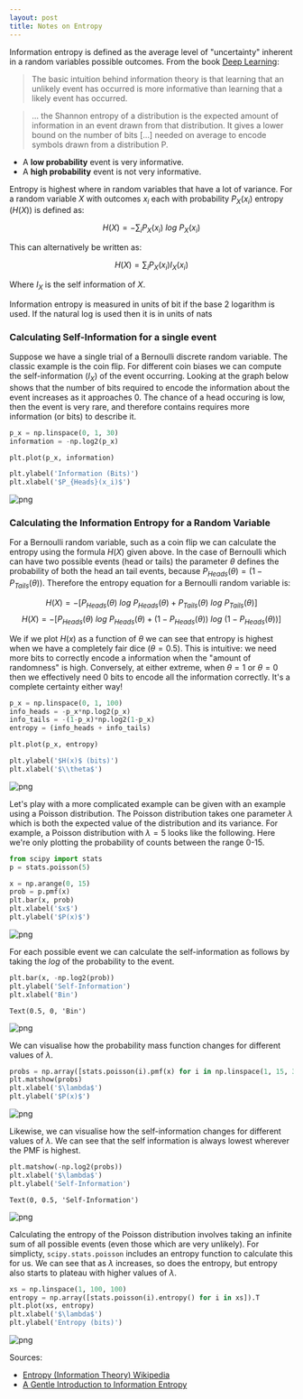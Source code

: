 ```yaml
---
layout: post
title: Notes on Entropy 
---
```


Information entropy is defined as the average level of "uncertainty" inherent in a random variables possible outcomes. From the book [Deep Learning](https://www.deeplearningbook.org/):

> The basic intuition behind information theory is that learning that an unlikely event has occurred is more informative than learning that a likely event has occurred.

> … the Shannon entropy of a distribution is the expected amount of information in an event drawn from that distribution. It gives a lower bound on the number of bits […] needed on average to encode symbols drawn from a distribution P.

 - A **low probability** event is very informative. 
 - A **high probability** event is not very informative. 
 
Entropy is highest where in random variables that have a lot of variance. For a random variable $X$ with outcomes $x_i$ each with probability $P_X(x_i)$ entropy ($H(X)$) is defined as:

$$
H(X) = - \sum_i P_X(x_i)\ log\ P_X(x_i)
$$

This can alternatively be written as:

$$
H(X) = \sum_i P_X(x_i)I_X(x_i)
$$

Where $I_X$ is the self information of $X$.

Information entropy is measured in units of bit if the base 2 logarithm is used. If the natural log is used then it is in units of nats



### Calculating Self-Information for a single event

Suppose we have a single trial of a Bernoulli discrete random variable. The classic example is the coin flip. For different coin biases we can compute the self-information ($I_X$) of the event occurring. Looking at the graph below shows that the number of bits required to encode the information about the event increases as it approaches 0. The chance of a head occuring is low, then the event is very rare, and therefore contains requires more information (or bits) to describe it. 


```python
p_x = np.linspace(0, 1, 30)
information = -np.log2(p_x)

plt.plot(p_x, information)

plt.ylabel('Information (Bits)')
plt.xlabel('$P_{Heads}(x_i)$')
```

![png](/assets/images/2020-07-02/entropy_4_2.png)


### Calculating the Information Entropy for a Random Variable

For a Bernoulli random variable, such as a coin flip we can calculate the entropy using the formula $H(X)$ given above. In the case of Bernoulli which can have two possible events (head or tails) the parameter $\theta$ defines the probability of both the head an tail events, because $P_{Heads}(\theta) = (1-P_{Tails}(\theta))$. Therefore the entropy equation for a Bernoulli random variable is:

$$
H(X) = - [P_{Heads}(\theta)\ log\ P_{Heads}(\theta) + P_{Tails}(\theta)\ log\ P_{Tails}(\theta)]
$$
$$
H(X) = - [P_{Heads}(\theta)\ log\ P_{Heads}(\theta) + (1-P_{Heads}(\theta))\ log\ (1-P_{Heads}(\theta))]
$$

We if we plot $H(x)$ as a function of $\theta$ we can see that entropy is highest when we have a completely fair dice ($\theta = 0.5$). This is intuitive: we need more bits to correctly encode a information when the "amount of randomness" is high. Conversely, at either extreme, when $\theta = 1$ or $\theta = 0$ then we effectively need 0 bits to encode all the information correctly. It's a complete certainty either way!


```python
p_x = np.linspace(0, 1, 100)
info_heads = -p_x*np.log2(p_x)
info_tails = -(1-p_x)*np.log2(1-p_x)
entropy = (info_heads + info_tails)

plt.plot(p_x, entropy)

plt.ylabel('$H(x)$ (bits)')
plt.xlabel('$\\theta$')
```


![png](/assets/images/2020-07-02/entropy_6_2.png)


Let's play with a more complicated example can be given with an example using a Poisson distribution. The Poisson distribution takes one parameter $\lambda$ which is both the expected value of the distribution and its variance. For example, a Poisson distribution with $\lambda = 5$ looks like the following. Here we're only plotting the probability of counts between the range 0-15.


```python
from scipy import stats
p = stats.poisson(5)

x = np.arange(0, 15)
prob = p.pmf(x)
plt.bar(x, prob)
plt.xlabel('$x$')
plt.ylabel('$P(x)$')
```

![png](/assets/images/2020-07-02/entropy_8_1.png)


For each possible event we can calculate the self-information as follows by taking the $log$ of the probability to the event.


```python
plt.bar(x, -np.log2(prob))
plt.ylabel('Self-Information')
plt.xlabel('Bin')
```




    Text(0.5, 0, 'Bin')




![png](/assets/images/2020-07-02/entropy_10_1.png)


We can visualise how the probability mass function changes for different values of $\lambda$.


```python
probs = np.array([stats.poisson(i).pmf(x) for i in np.linspace(1, 15, 30)]).T
plt.matshow(probs)
plt.xlabel('$\lambda$')
plt.ylabel('$P(x)$')
```

![png](/assets/images/2020-07-02/entropy_12_1.png)


Likewise, we can visualise how the self-information changes for different values of $\lambda$. We can see that the self information is always lowest wherever the PMF is highest.


```python
plt.matshow(-np.log2(probs))
plt.xlabel('$\lambda$')
plt.ylabel('Self-Information')
```




    Text(0, 0.5, 'Self-Information')




![png](/assets/images/2020-07-02/entropy_14_1.png)


Calculating the entropy of the Poisson distribution involves taking an infinite sum of all possible events (even those which are very unlikely). For simplicty, `scipy.stats.poisson` includes an entropy function to calculate this for us. We can see that as $\lambda$ increases, so does the entropy, but entropy also starts to plateau  with higher values of $\lambda$.


```python
xs = np.linspace(1, 100, 100)
entropy = np.array([stats.poisson(i).entropy() for i in xs]).T
plt.plot(xs, entropy)
plt.xlabel('$\lambda$')
plt.ylabel('Entropy (bits)')
```

![png](/assets/images/2020-07-02/entropy_16_1.png)


Sources:
 - [Entropy (Information Theory) Wikipedia](https://en.wikipedia.org/wiki/Entropy_(information_theory))
 - [A Gentle Introduction to Information Entropy](https://machinelearningmastery.com/what-is-information-entropy/)
